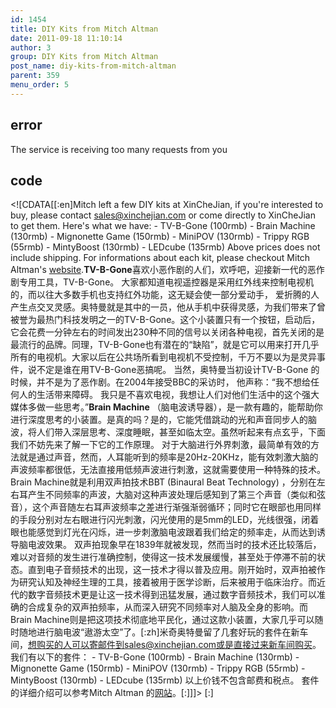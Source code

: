 ```yaml
---
id: 1454
title: DIY Kits from Mitch Altman
date: 2011-09-18 11:10:14
author: 3
group: DIY Kits from Mitch Altman
post_name: diy-kits-from-mitch-altman
parent: 359
menu_order: 5
---
```


## error
The service is receiving too many requests from you

## code
 <!\[CDATA\[\[:en\]Mitch left a few DIY kits at XinCheJian, if you're interested to buy, please contact sales@xinchejian.com or come directly to XinCheJian to get them. Here's what we have: - TV-B-Gone (100rmb) - Brain Machine (130rmb) - Mignonette Game (150rmb) - MiniPOV (130rmb) - Trippy RGB (55rmb) - MintyBoost (130rmb) - LEDcube (135rmb) Above prices does not include shipping. For informations about each kit, please checkout Mitch Altman's [website](http://www.tvbgone.com/cfe%5Fmfaire.php?PHPSESSID=34e07f3abe1d614d8c5c280823916e21).**TV-B-Gone**喜欢小恶作剧的人们，欢呼吧，迎接新一代的恶作剧专用工具，TV-B-Gone。 大家都知道电视遥控器是采用红外线来控制电视机的，而以往大多数手机也支持红外功能，这无疑会使一部分爱动手， 爱折腾的人产生点交叉灵感。奥特曼就是其中的一员，他从手机中获得灵感，为我们带来了曾被誉为最热门科技发明之一的TV-B-Gone。这个小装置只有一个按钮，启动后，它会花费一分钟左右的时间发出230种不同的信号以关闭各种电视，首先关闭的是最流行的品牌。同理，TV-B-Gone也有潜在的“缺陷”，就是它可以用来打开几乎所有的电视机。大家以后在公共场所看到电视机不受控制，千万不要以为是灵异事件，说不定是谁在用TV-B-Gone恶搞呢。 当然，奥特曼当初设计TV-B-Gone 的时候，并不是为了恶作剧。在2004年接受BBC的采访时， 他声称：“我不想给任何人的生活带来障碍。 我只是不喜欢电视，我想让人们对他们生活中的这个强大媒体多做一些思考。”**Brain Machine** （脑电波诱导器），是一款有趣的，能帮助你进行深度思考的小装置。是真的吗？是的，它能凭借跳动的光和声音同步人的脑波，将人们带入深层思考、深度睡眠，甚至如临太空。虽然听起来有点玄乎，下面我们不妨先来了解一下它的工作原理。 对于大脑进行外界刺激，最简单有效的方法就是通过声音，然而，人耳能听到的频率是20Hz-20KHz，能有效刺激大脑的声波频率都很低，无法直接用低频声波进行刺激，这就需要使用一种特殊的技术。Brain Machine就是利用双声拍技术BBT (Binaural Beat Technology) ，分别在左右耳产生不同频率的声波，大脑对这种声波处理后感知到了第三个声音（类似和弦音），这个声音随左右耳声波频率之差进行渐强渐弱循环；同时它在眼部也用同样的手段分别对左右眼进行闪光刺激，闪光使用的是5mm的LED，光线很强，闭着眼也能感觉到灯光在闪烁，进一步刺激脑电波跟着我们给定的频率走，从而达到诱导脑电波效果。 双声拍现象早在1839年就被发现，然而当时的技术还比较落后，难以对音频的发生进行准确控制，使得这一技术发展缓慢，甚至处于停滞不前的状态。直到电子音频技术的出现，这一技术才得以普及应用。刚开始时，双声拍被作为研究认知及神经生理的工具，接着被用于医学诊断，后来被用于临床治疗。而近代的数字音频技术更是让这一技术得到迅猛发展，通过数字音频技术，我们可以准确的合成复杂的双声拍频率，从而深入研究不同频率对人脑及全身的影响。而Brain Machine则是把这项技术彻底地平民化，通过这款小装置，大家几乎可以随时随地进行脑电波“遨游太空”了。\[:zh\]米奇奥特曼留了几套好玩的套件在新车间，想购买的人可以寄邮件到sales@xinchejian.com或是直接过来新车间购买。 我们有以下的套件： - TV-B-Gone (100rmb) - Brain Machine (130rmb) - Mignonette Game (150rmb) - MiniPOV (130rmb) - Trippy RGB (55rmb) - MintyBoost (130rmb) - LEDcube (135rmb) 以上价钱不包含邮费和税点。 套件的详细介绍可以参考Mitch Altman 的[网站](http://www.tvbgone.com/cfe%5Fmfaire.php?PHPSESSID=34e07f3abe1d614d8c5c280823916e21)。\[:\]\]\]> \[:\]
